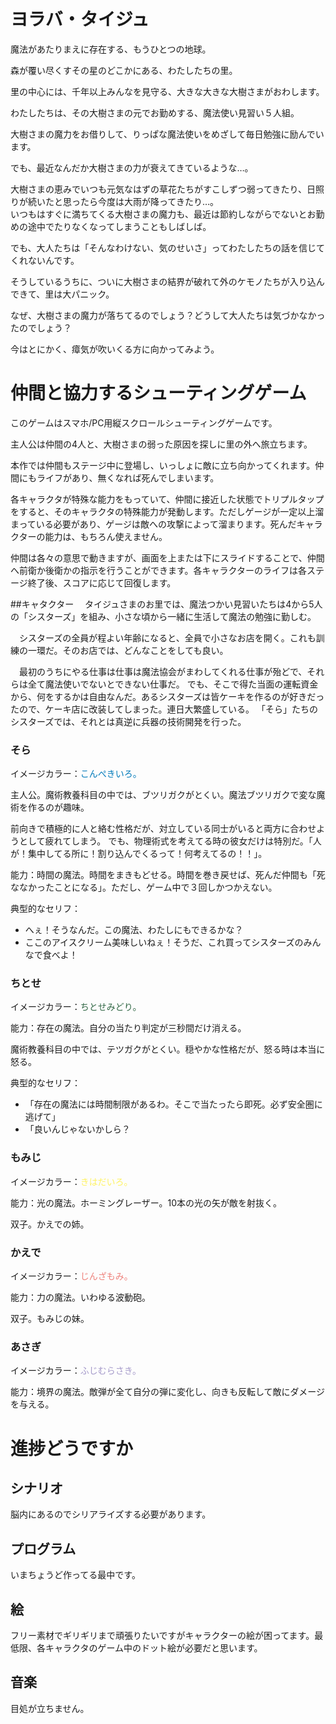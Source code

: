 # ヨラバ・タイジュ

魔法があたりまえに存在する、もうひとつの地球。

森が覆い尽くすその星のどこかにある、わたしたちの里。

里の中心には、千年以上みんなを見守る、大きな大きな大樹さまがおわします。

わたしたちは、その大樹さまの元でお勤めする、魔法使い見習い５人組。

大樹さまの魔力をお借りして、りっぱな魔法使いをめざして毎日勉強に励んでいます。

でも、最近なんだか大樹さまの力が衰えてきているような…。

大樹さまの恵みでいつも元気なはずの草花たちがすこしずつ弱ってきたり、日照りが続いたと思ったら今度は大雨が降ってきたり…。  
いつもはすぐに満ちてくる大樹さまの魔力も、最近は節約しながらでないとお勤めの途中でたりなくなってしまうこともしばしば。

でも、大人たちは「そんなわけない、気のせいさ」ってわたしたちの話を信じてくれないんです。

そうしているうちに、ついに大樹さまの結界が破れて外のケモノたちが入り込んできて、里は大パニック。

なぜ、大樹さまの魔力が落ちてるのでしょう？どうして大人たちは気づかなかったのでしょう？

今はとにかく、瘴気が吹いくる方に向かってみよう。

# 仲間と協力するシューティングゲーム

このゲームはスマホ/PC用縦スクロールシューティングゲームです。

主人公は仲間の4人と、大樹さまの弱った原因を探しに里の外へ旅立ちます。

本作では仲間もステージ中に登場し、いっしょに敵に立ち向かってくれます。仲間にもライフがあり、無くなれば死んでしまいます。

各キャラクタが特殊な能力をもっていて、仲間に接近した状態でトリプルタップをすると、そのキャラクタの特殊能力が発動します。ただしゲージが一定以上溜まっている必要があり、ゲージは敵への攻撃によって溜まります。死んだキャラクターの能力は、もちろん使えません。

仲間は各々の意思で動きますが、画面を上または下にスライドすることで、仲間へ前衛か後衛かの指示を行うことができます。各キャラクターのライフは各ステージ終了後、スコアに応じて回復します。

##キャタクター
　タイジュさまのお里では、魔法つかい見習いたちは4から5人の「シスターズ」を組み、小さな頃から一緒に生活して魔法の勉強に勤しむ。

　シスターズの全員が程よい年齢になると、全員で小さなお店を開く。これも訓練の一環だ。そのお店では、どんなことをしても良い。

　最初のうちにやる仕事は仕事は魔法協会がまわしてくれる仕事が殆どで、それらは全て魔法使いでないとできない仕事だ。
でも、そこで得た当面の運転資金から、何をするかは自由なんだ。あるシスターズは皆ケーキを作るのが好きだったので、ケーキ店に改装してしまった。連日大繁盛している。
「そら」たちのシスターズでは、それとは真逆に兵器の技術開発を行った。

### そら

イメージカラー：<font color="#007bbb">こんぺきいろ。</font>

主人公。魔術教養科目の中では、ブツリガクがとくい。魔法ブツリガクで変な魔術を作るのが趣味。

前向きで積極的に人と絡む性格だが、対立している同士がいると両方に合わせようとして疲れてしまう。
でも、物理術式を考えてる時の彼女だけは特別だ。「人が！集中してる所に！割り込んでくるって！何考えてるの！！」。

能力：時間の魔法。時間をまきもどせる。時間を巻き戻せば、死んだ仲間も「死ななかったことになる」。ただし、ゲーム中で３回しかつかえない。

典型的なセリフ：
 - へぇ！そうなんだ。この魔法、わたしにもできるかな？
 - ここのアイスクリーム美味しいねぇ！そうだ、これ買ってシスターズのみんなで食べよ！

### ちとせ

イメージカラー：<font color="#316745">ちとせみどり。</font>

能力：存在の魔法。自分の当たり判定が三秒間だけ消える。

魔術教養科目の中では、テツガクがとくい。穏やかな性格だが、怒る時は本当に怒る。

典型的なセリフ：
 - 「存在の魔法には時間制限があるわ。そこで当たったら即死。必ず安全圏に逃げて」
 - 「良いんじゃないかしら？

### もみじ

イメージカラー：<font color="#fef263">きはだいろ。</font>

能力：光の魔法。ホーミングレーザー。10本の光の矢が敵を射抜く。

双子。かえでの姉。

### かえで

イメージカラー：<font color="#ee827c">じんざもみ。</font>

能力：力の魔法。いわゆる波動砲。

双子。もみじの妹。

### あさぎ

イメージカラー：<font color="#a59aca">ふじむらさき。</font>

能力：境界の魔法。敵弾が全て自分の弾に変化し、向きも反転して敵にダメージを与える。

# 進捗どうですか

## シナリオ

脳内にあるのでシリアライズする必要があります。

## プログラム

いまちょうど作ってる最中です。

## 絵

フリー素材でギリギリまで頑張りたいですがキャラクターの絵が困ってます。最低限、各キャラクタのゲーム中のドット絵が必要だと思います。

## 音楽

目処が立ちません。
